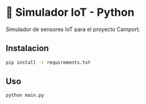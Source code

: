 # 🐍 Simulador IoT - Python

Simulador de sensores IoT para el proyecto Camport.

## Instalacion

```bash
pip install -r requirements.txt
```

## Uso

```bash
python main.py
```
